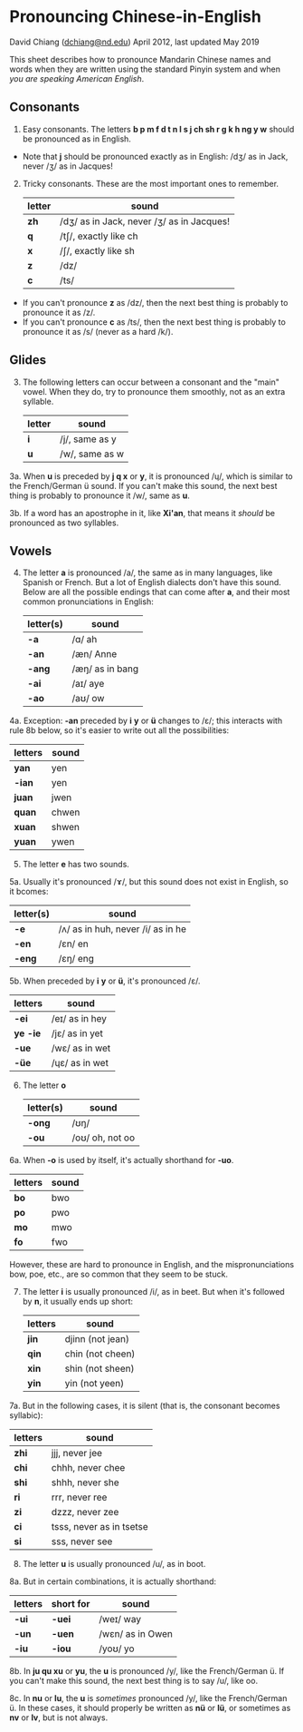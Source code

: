 # Pronouncing Chinese-in-English
David Chiang (dchiang@nd.edu)
April 2012, last updated May 2019

This sheet describes how to pronounce Mandarin Chinese names and words when they are written using the standard Pinyin system and when _you are speaking American English_. 

## Consonants

1. Easy consonants. The letters **b p m f d t n l s j ch sh r g k h ng y w** should be pronounced as in English.

- Note that **j** should be pronounced exactly as in English: /dʒ/ as in Jack, never /ʒ/ as in Jacques!

2. Tricky consonants. These are the most important ones to remember.

   | letter  | sound                                     |
   |---------|-------------------------------------------|
   | **zh**  | /dʒ/ as in Jack, never /ʒ/ as in Jacques! |
   | **q**   | /tʃ/, exactly like ch                     |
   | **x**   | /ʃ/, exactly like sh                      |
   | **z**   | /dz/                                      |
   | **c**   | /ts/                                      |

- If you can't pronounce **z** as /dz/, then the next best thing is probably to pronounce it as /z/.
- If you can't pronounce **c** as /ts/, then the next best thing is probably to pronounce it as /s/ (never as a hard /k/).

## Glides

3. The following letters can occur between a consonant and the "main" vowel. When they do, try to pronounce them smoothly, not as an extra syllable.

   | letter      | sound                     |
   |-------------|---------------------------|
   | **i**       | /j/, same as y            |
   | **u**       | /w/, same as w            |

3a. When **u** is preceded by **j q x** or **y**, it is pronounced /ɥ/, which is similar to the French/German ü sound. If you can't make this sound, the next best thing is probably to pronounce it /w/, same as **u**.

3b. If a word has an apostrophe in it, like **Xi'an**, that means it _should_ be pronounced as two syllables.

## Vowels

4. The letter **a** is pronounced /a/, the same as in many languages, like Spanish or French. But a lot of English dialects don't have this sound. Below are all the possible endings that can come after **a**, and their most common pronunciations in English:

   | letter(s) | sound           |
   |-----------|-----------------|
   | **-a**    | /ɑ/ ah          |
   | **-an**   | /æn/ Anne       |
   | **-ang**  | /æŋ/ as in bang |
   | **-ai**   | /aɪ/ aye        |
   | **-ao**   | /aʊ/ ow         |

4a. Exception: **-an** preceded by **i** **y** or **ü** changes to /ɛ/; this interacts with rule 8b below, so it's easier to write out all the possibilities:

   | letters  | sound |
   |----------|-------|
   | **yan**  | yen   |
   | **-ian** | yen   |
   | **juan** | jwen  |
   | **quan** | chwen |
   | **xuan** | shwen |
   | **yuan** | ywen  |

5. The letter **e** has two sounds.

5a. Usually it's pronounced /ɤ/, but this sound does not exist in English, so it bcomes:

   | letter(s) | sound                             |
   |-----------|-----------------------------------|
   | **-e**    | /ʌ/ as in huh, never /i/ as in he |
   | **-en**   | /ɛn/ en                           |
   | **-eng**  | /ɛŋ/ eng                          |
   
5b. When preceded by **i** **y** or **ü**, it's pronounced /ɛ/.

   | letters    | sound          |
   |------------|----------------|
   | **-ei**    | /eɪ/ as in hey |
   | **ye -ie** | /jɛ/ as in yet |
   | **-ue**    | /wɛ/ as in wet |
   | **-üe**    | /ɥɛ/ as in wet |

6. The letter **o**

   | letter(s) | sound           |
   |-----------|-----------------|
   | **-ong**  | /ʊŋ/            |
   | **-ou**   | /oʊ/ oh, not oo |

6a. When **-o** is used by itself, it's actually shorthand for **-uo**.

   | letters | sound |
   |---------|-------|
   | **bo**  | bwo   |
   | **po**  | pwo   |
   | **mo**  | mwo   |
   | **fo**  | fwo   |
   
   However, these are hard to pronounce in English, and the mispronunciations bow, poe, etc., are so common that they seem to be stuck.

7. The letter **i** is usually pronounced /i/, as in beet. But when it's followed by **n**, it usually ends up short:

   | letters | sound            |
   |---------|------------------|
   | **jin** | djinn (not jean) |
   | **qin** | chin (not cheen) |
   | **xin** | shin (not sheen) |
   | **yin** | yin (not yeen) |

7a. But in the following cases, it is silent (that is, the consonant becomes syllabic):

   | letters | sound                    |
   |---------|--------------------------|
   | **zhi** | jjj, never jee           |
   | **chi** | chhh, never chee         |
   | **shi** | shhh, never she          |
   | **ri**  | rrr, never ree           |
   | **zi**  | dzzz, never zee          |
   | **ci**  | tsss, never as in tsetse |
   | **si**  | sss, never see           |

8. The letter **u** is usually pronounced /u/, as in boot. 

8a. But in certain combinations, it is actually shorthand:

   | letters | short for | sound            |
   |---------|-----------|------------------|
   | **-ui** | **-uei**  | /weɪ/ way        |
   | **-un** | **-uen**  | /wɛn/ as in Owen |
   | **-iu** | **-iou**  | /yoʊ/ yo         |

8b. In **ju qu xu** or **yu**, the **u** is pronounced /y/, like the French/German ü. If you can't make this sound, the next best thing is to say /u/, like oo.

8c. In **nu** or **lu**, the **u** is _sometimes_ pronounced /y/, like the French/German ü. In these cases, it should properly be written as **nü** or **lü**, or sometimes as **nv** or **lv**, but is not always.
